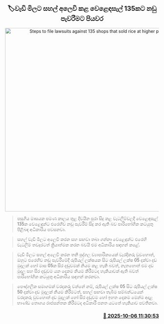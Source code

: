 <p align='center'><b><h2 align='center' title='Steps to file lawsuits against 135 shops that sold rice at higher prices'>🏷වැඩි මිලට සහල් අලෙවි කළ වෙළෙඳසැල් 135කට නඩු පැවරීමට පියවර</h2></b></p>
<p align='center'><img src='https://helakuru.sgp1.cdn.digitaloceanspaces.com/esana/images/lib/ricenew[1].jpg' width='600' alt='Steps to file lawsuits against 135 shops that sold rice at higher prices'></p>

> පසුගිය මාසයක පමණ කාලය තුළ දිවයින පුරා සිදු කළ වැටලීම්වලදී වෙළෙඳසැල් 135ක වෙළෙඳුන්ට එරෙහිව නඩු පැවරීම් සිදු කර ඇති බව පාරිභෝගික කටයුතු පිළිබඳ අධිකාරිය පවසනවා.

> සහල් වැඩි මිලට අලෙවි කරන සහ සඟවා තබා ගන්නා වෙළෙඳුන්ට එරෙහි වැටලීම් තවදුරටත් ක්‍රියාත්මක කරන බවයි එම අධිකාරිය සඳහන් කළේ.

> වැඩි මිලට සහල් අලෙවි කරන තනි පුද්ගල ව්‍යාපාරිකයෙක් වැරදිකරු වුවහොත්, ඔහුට එරෙහිව නඩු පැවරීමේදී රුපියල් ලක්ෂයක සිට රුපියල් ලක්ෂ 05 දක්වා දඩ මුදලක් හෝ මාස 05ක සිර දඬුවමක් නියම කළ හැකි බවත්, නැතහොත් එම දඩ මුදල සහ සිර දඬුවම යන දෙකම නියම කිරීමටද හැකියාවක් ඇති බවත් පාරිභෝගික කටයුතු අධිකාරිය සඳහන් කරනවා.

> පෞද්ගලික සමාගමක් වරදකරු වන්නේ නම්, රුපියල් ලක්ෂ 05 සිට රුපියල් ලක්ෂ 50 දක්වා දඩ මුදලක් නියම කිරීමටත්, සහල් සඟවා තැබීම සම්බන්ධයෙන් වරදකරු වුවහොත් දඩ මුදලක් හෝ සිර දඬුවම හෝ ඉහත දෙකම මෙන්ම අදාළ භාණ්ඩ තොගය රාජසන්තක කිරීමටද අධිකාරී පනත යටතේ හැකියාව පවතිනවා.



<h3 align='right'><a href='https://www.helakuru.lk/esana/p/114244/'>📅 2025-10-06 11:30:53</a></h3>
